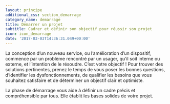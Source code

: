 ```yaml
---
layout: principe
additional_css: section_demarrage
category_name: demarrage
title: Démarrer un projet
subtitle: Cadrer et définir son objectif pour réussir son projet
icon: icon_demarrage
date: '2017-03-03T14:36:31.049+00:00'
---
```



La conception d’un nouveau service, ou l’amélioration d’un dispositif, commence par un problème rencontré par un usager, qu’il soit interne ou externe, et l’intention de le résoudre. C’est votre objectif ! Pour trouver des solutions pertinentes, prenez le temps de vous poser les bonnes questions, d’identifier les dysfonctionnements, de qualifier les besoins que vous souhaitez satisfaire et de déterminer un objectif clair et optimiste.

La phase de démarrage vous aide à définir un cadre précis et compréhensible par tous. Elle établit les bases solides de votre projet.